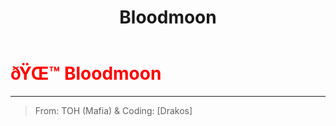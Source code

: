 ﻿---
lang: en-US
title: Bloodmoon
prev: 
next: Minion
---
# <font color="red">ðŸŒ™ <b>Bloodmoon</b></font> <Badge text="Ghost" type="tip" vertical="middle"/>
---

> From: TOH (Mafia) & Coding: [Drakos]


